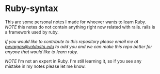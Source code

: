 # Ruby-syntax
This are some personal notes I made for whoever wants to learn Ruby. *NOTE* this notes do not contain anything right now related with rails. rails is a framework used by ruby.

*if you would like to contribute to this repository please email me at pevargas@valdosta.edu to add you and we can make this repo better for anyone that would like to learn ruby.*

*NOTE* I'm not an expert in Ruby. I'm still learning it, so if you see any mistake in my notes please let me know.
